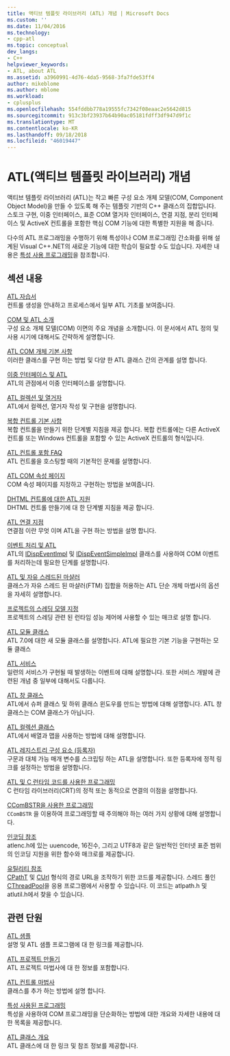 ```yaml
---
title: 액티브 템플릿 라이브러리 (ATL) 개념 | Microsoft Docs
ms.custom: ''
ms.date: 11/04/2016
ms.technology:
- cpp-atl
ms.topic: conceptual
dev_langs:
- C++
helpviewer_keywords:
- ATL, about ATL
ms.assetid: a3960991-4d76-4da5-9568-3fa7fde53ff4
author: mikeblome
ms.author: mblome
ms.workload:
- cplusplus
ms.openlocfilehash: 554fddbb778a19555fc7342f08eaac2e5642d815
ms.sourcegitcommit: 913c3bf23937b64b90ac05181fdff3df947d9f1c
ms.translationtype: MT
ms.contentlocale: ko-KR
ms.lasthandoff: 09/18/2018
ms.locfileid: "46019447"
---
```

# <a name="active-template-library-atl-concepts"></a>ATL(액티브 템플릿 라이브러리) 개념

액티브 템플릿 라이브러리 (ATL)는 작고 빠른 구성 요소 개체 모델(COM, Component Object Model)을 만들 수 있도록 해 주는 템플릿 기반의 C++ 클래스의 집합입니다. 스토크 구현, 이중 인터페이스, 표준 COM 열거자 인터페이스, 연결 지점, 분리 인터페이스 및 ActiveX 컨트롤을 포함한 핵심 COM 기능에 대한 특별한 지원을 해 줍니다.

다수의 ATL 프로그래밍을 수행하기 위해 특성이나 COM 프로그래밍 간소화를 위해 설계된 Visual C++.NET의 새로운 기능에 대한 학습이 필요할 수도 있습니다. 자세한 내용은 [특성 사용 프로그래밍](../windows/attributed-programming-concepts.md)을 참조합니다.

## <a name="in-this-section"></a>섹션 내용

[ATL 자습서](../atl/active-template-library-atl-tutorial.md)<br/>
컨트롤 생성을 안내하고 프로세스에서 일부 ATL 기초를 보여줍니다.

[COM 및 ATL 소개](../atl/introduction-to-com-and-atl.md)<br/>
구성 요소 개체 모델(COM) 이면의 주요 개념을 소개합니다. 이 문서에서 ATL 정의 및 사용 시기에 대해서도 간략하게 설명합니다.

[ATL COM 개체 기본 사항](../atl/fundamentals-of-atl-com-objects.md)<br/>
이러한 클래스를 구현 하는 방법 및 다양 한 ATL 클래스 간의 관계를 설명 합니다.

[이중 인터페이스 및 ATL](../atl/dual-interfaces-and-atl.md)<br/>
ATL의 관점에서 이중 인터페이스를 설명합니다.

[ATL 컬렉션 및 열거자](../atl/atl-collections-and-enumerators.md)<br/>
ATL에서 컬렉션, 열거자 작성 및 구현을 설명합니다.

[복합 컨트롤 기본 사항](../atl/atl-composite-control-fundamentals.md)<br/>
복합 컨트롤을 만들기 위한 단계별 지침을 제공 합니다. 복합 컨트롤에는 다른 ActiveX 컨트롤 또는 Windows 컨트롤을 포함할 수 있는 ActiveX 컨트롤의 형식입니다.

[ATL 컨트롤 포함 FAQ](../atl/atl-control-containment-faq.md)<br/>
ATL 컨트롤을 호스팅할 때의 기본적인 문제를 설명합니다.

[ATL COM 속성 페이지](../atl/atl-com-property-pages.md)<br/>
COM 속성 페이지를 지정하고 구현하는 방법을 보여줍니다.

[DHTML 컨트롤에 대한 ATL 지원](../atl/atl-support-for-dhtml-controls.md)<br/>
DHTML 컨트롤 만들기에 대 한 단계별 지침을 제공 합니다.

[ATL 연결 지점](../atl/atl-connection-points.md)<br/>
연결점 이란 무엇 이며 ATL을 구현 하는 방법을 설명 합니다.

[이벤트 처리 및 ATL](../atl/event-handling-and-atl.md)<br/>
ATL의 [IDispEventImpl](../atl/reference/idispeventimpl-class.md) 및 [IDispEventSimpleImpl](../atl/reference/idispeventsimpleimpl-class.md) 클래스를 사용하여 COM 이벤트를 처리하는데 필요한 단계를 설명합니다.

[ATL 및 자유 스레드된 마샬러](../atl/atl-and-the-free-threaded-marshaler.md)<br/>
클래스가 자유 스레드 된 마샬러(FTM) 집합을 허용하는 ATL 단순 개체 마법사의 옵션을 자세히 설명합니다.

[프로젝트의 스레딩 모델 지정](../atl/specifying-the-threading-model-for-a-project-atl.md)<br/>
프로젝트의 스레딩 관련 된 런타임 성능 제어에 사용할 수 있는 매크로 설명 합니다.

[ATL 모듈 클래스](../atl/atl-module-classes.md)<br/>
ATL 7.0에 대한 새 모듈 클래스를 설명합니다. ATL에 필요한 기본 기능을 구현하는 모듈 클래스

[ATL 서비스](../atl/atl-services.md)<br/>
일련의 서비스가 구현될 때 발생하는 이벤트에 대해 설명합니다. 또한 서비스 개발에 관련된 개념 중 일부에 대해서도 다룹니다.

[ATL 창 클래스](../atl/atl-window-classes.md)<br/>
ATL에서 슈퍼 클래스 및 하위 클래스 윈도우를 만드는 방법에 대해 설명합니다. ATL 창 클래스는 COM 클래스가 아닙니다. 

[ATL 컬렉션 클래스](../atl/atl-collection-classes.md)<br/>
ATL에서 배열과 맵을 사용하는 방법에 대해 설명합니다.

[ATL 레지스트리 구성 요소 (등록자)](../atl/atl-registry-component-registrar.md)<br/>
구문과 대체 가능 매개 변수를 스크립팅 하는 ATL을 설명합니다. 또한 등록자에 정적 링크를 설정하는 방법을 설명합니다. 

[ATL 및 C 런타임 코드를 사용한 프로그래밍](../atl/programming-with-atl-and-c-run-time-code.md)<br/>
C 런타임 라이브러리(CRT)의 정적 또는 동적으로 연결의 이점을 설명합니다.

[CComBSTR을 사용한 프로그래밍](../atl/programming-with-ccombstr-atl.md)<br/>
`CComBSTR` 을 이용하여 프로그래밍할 때 주의해야 하는 여러 가지 상황에 대해 설명합니다.

[인코딩 참조](../atl/atl-encoding-reference.md)<br/>
atlenc.h에 있는 uuencode, 16진수, 그리고 UTF8과 같은 일반적인 인터넷 표준 범위의 인코딩 지원을 위한 함수와 매크로를 제공합니다.

[유틸리티 참조](../atl/atl-utilities-reference.md)<br/>
[CPathT](../atl/reference/cpatht-class.md) 및 [CUrl](../atl/reference/curl-class.md) 형식의 경로 URL을 조작하기 위한 코드를 제공합니다.  스레드 풀인 [CThreadPool](../atl/reference/cthreadpool-class.md)을 응용 프로그램에서 사용할 수 있습니다. 이 코드는 atlpath.h 및 atlutil.h에서 찾을 수 있습니다. 

## <a name="related-sections"></a>관련 단원

[ATL 샘플](../visual-cpp-samples.md)<br/>
설명 및 ATL 샘플 프로그램에 대 한 링크를 제공합니다.

[ATL 프로젝트 만들기](../atl/reference/creating-an-atl-project.md)<br/>
ATL 프로젝트 마법사에 대 한 정보를 포함합니다.

[ATL 컨트롤 마법사](../atl/reference/atl-control-wizard.md)<br/>
클래스를 추가 하는 방법에 설명 합니다.

[특성 사용된 프로그래밍](../windows/attributed-programming-concepts.md)<br/>
특성을 사용하여 COM 프로그래밍을 단순화하는 방법에 대한 개요와 자세한 내용에 대한 목록을 제공합니다.

[ATL 클래스 개요](../atl/atl-class-overview.md)<br/>
ATL 클래스에 대 한 링크 및 참조 정보를 제공합니다.

